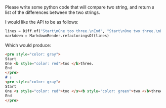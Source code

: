 Please write some python code that will compare two string, 
and return a list of the differences between the two strings.

I would like the API to be as follows:

```python
lines = Diff.of("Start\nOne too three.\nEnd", "Start\nOne two three.\nEnd")
markdown = MarkdownRender.refactoringsOf(lines)
```

Which would produce:
```markdown
<pre style="color: gray">
Start
One <b style="color: red">too </b>three.
End
</pre>
# ⇓
<pre style="color: gray">
Start
One <s style="color: red">too </s><b style="color: green">two </b>three.
End
</pre>
```

